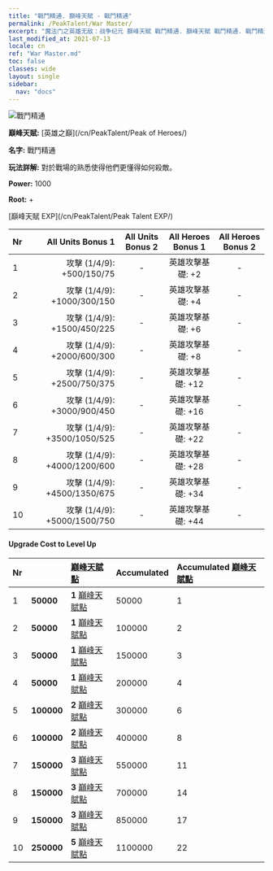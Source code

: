 ```yaml
---
title: "戰鬥精通. 巔峰天賦 - 戰鬥精通"
permalink: /PeakTalent/War Master/
excerpt: "魔法门之英雄无敌：战争纪元 巔峰天賦 戰鬥精通. 巔峰天賦 戰鬥精通. 戰鬥精通"
last_modified_at: 2021-07-13
locale: cn
ref: "War Master.md"
toc: false
classes: wide
layout: single
sidebar:
  nav: "docs"
---
```


  ![戰鬥精通](/images/pt/talent_1001.png)

  **巔峰天賦:** [英雄之巔](/cn/PeakTalent/Peak of Heroes/)

  **名字:** 戰鬥精通

  **玩法詳解:** 對於戰場的熟悉使得他們更懂得如何殺敵。

  **Power:** 1000

  **Root:** +

  [巔峰天賦 EXP](/cn/PeakTalent/Peak Talent EXP/)

  | Nr | All Units Bonus 1 | All Units Bonus 2 | All Heroes Bonus 1 | All Heroes Bonus 2 |
  |:---|--------------:|:-------------:|:-------------:|:-------------:|
  | 1 | 攻擊 (1/4/9): +500/150/75 | - | 英雄攻擊基礎: +2 | - |
  | 2 | 攻擊 (1/4/9): +1000/300/150 | - | 英雄攻擊基礎: +4 | - |
  | 3 | 攻擊 (1/4/9): +1500/450/225 | - | 英雄攻擊基礎: +6 | - |
  | 4 | 攻擊 (1/4/9): +2000/600/300 | - | 英雄攻擊基礎: +8 | - |
  | 5 | 攻擊 (1/4/9): +2500/750/375 | - | 英雄攻擊基礎: +12 | - |
  | 6 | 攻擊 (1/4/9): +3000/900/450 | - | 英雄攻擊基礎: +16 | - |
  | 7 | 攻擊 (1/4/9): +3500/1050/525 | - | 英雄攻擊基礎: +22 | - |
  | 8 | 攻擊 (1/4/9): +4000/1200/600 | - | 英雄攻擊基礎: +28 | - |
  | 9 | 攻擊 (1/4/9): +4500/1350/675 | - | 英雄攻擊基礎: +34 | - |
  | 10 | 攻擊 (1/4/9): +5000/1500/750 | - | 英雄攻擊基礎: +44 | - |


#### Upgrade Cost to Level Up

  | Nr | <i class="fas fa-coins"/> | [巔峰天賦點](/cn/Items/con_934/) | Accumulated <i class="fas fa-coins"/> | Accumulated [巔峰天賦點](/cn/Items/con_934/) |
  |:---|:--------------|:-------------|:-------------|:-------------|
  | 1 | **50000** | **1** [巔峰天賦點](/cn/Items/con_934/) | 50000 | 1 |
  | 2 | **50000** | **1** [巔峰天賦點](/cn/Items/con_934/) | 100000 | 2 |
  | 3 | **50000** | **1** [巔峰天賦點](/cn/Items/con_934/) | 150000 | 3 |
  | 4 | **50000** | **1** [巔峰天賦點](/cn/Items/con_934/) | 200000 | 4 |
  | 5 | **100000** | **2** [巔峰天賦點](/cn/Items/con_934/) | 300000 | 6 |
  | 6 | **100000** | **2** [巔峰天賦點](/cn/Items/con_934/) | 400000 | 8 |
  | 7 | **150000** | **3** [巔峰天賦點](/cn/Items/con_934/) | 550000 | 11 |
  | 8 | **150000** | **3** [巔峰天賦點](/cn/Items/con_934/) | 700000 | 14 |
  | 9 | **150000** | **3** [巔峰天賦點](/cn/Items/con_934/) | 850000 | 17 |
  | 10 | **250000** | **5** [巔峰天賦點](/cn/Items/con_934/) | 1100000 | 22 |
